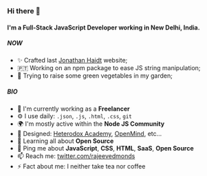 ### Hi there 👋

#### I'm a Full-Stack JavaScript Developer working in New Delhi, India.

##### NOW

- ✨ Crafted last [Jonathan Haidt](https://jonathanhaidt.com/) website;
- 🇵🇹  Working on an npm package to ease JS string manipulation;
- 🍑 Trying to raise some green vegetables in my garden;

##### BIO

- 🏢 I'm currently working as a **Freelancer**
- ⚙️ I use daily: `.json`, `.js`, `.html`, `.css`, `git`
- 🌍 I'm mostly active within the **Node JS Community**
- 💅 Designed: [Heterodox Academy](https://heterodoxacademy.org/), [OpenMind](https://openmindplatform.org/), etc…
- 🌱 Learning all about **Open Source**
- 💬 Ping me about **JavaScript**, **CSS**, **HTML**, **SaaS**, **Open Source**
- 📫 Reach me: [twitter.com/rajeevedmonds](https://twitter.com/rajeevedmonds)
- ⚡️ Fact about me: I neither take tea nor coffee
